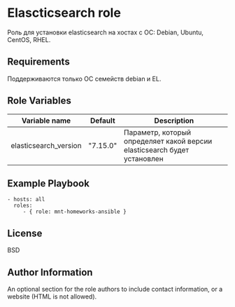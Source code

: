 Elascticsearch role
=========

Роль для установки elasticsearch на хостах с ОС: Debian, Ubuntu, CentOS, RHEL.

Requirements
------------

Поддерживаются только ОС семейств debian и EL.

Role Variables
--------------

| Variable name | Default | Description |
|-----------------------|----------|-------------------------|
| elasticsearch_version | "7.15.0" | Параметр, который определяет какой версии elasticsearch будет установлен |

Example Playbook
----------------

    - hosts: all
      roles:
         - { role: mnt-homeworks-ansible }

License
-------

BSD

Author Information
------------------

An optional section for the role authors to include contact information, or a website (HTML is not allowed).
